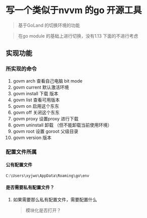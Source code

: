 # 写一个类似于nvvm 的go 开源工具

> 基于GoLand 的切换环境的功能

> 在go module 的基础上进行切换，没有1.13 下面的不进行考虑

## 实现功能



### 所实现的命令



1. govm arch   查看自己电脑 bit mode 
2. govm current  默认激活环境
3. govm install 下载 版本
4. govm list  查看可用版本
5. govm on  启用这个东东
6. govm off  关闭这个东东
7. govm proxy 设置proxy 进行下载
8. govm uninstall 卸载 （但不能卸载当前使用环境）
9. govm root  设置  goroot 父级目录
10. govm version 版本



### 配置文件所属



#### 公有配置文件

`C:\Users\xyjwo\AppData\Roaming\go\env`



#### 是否需要私有配置文件？

1. 如果需要那么私有配置文件，需要配置什么

   > 模块化是否打开？
